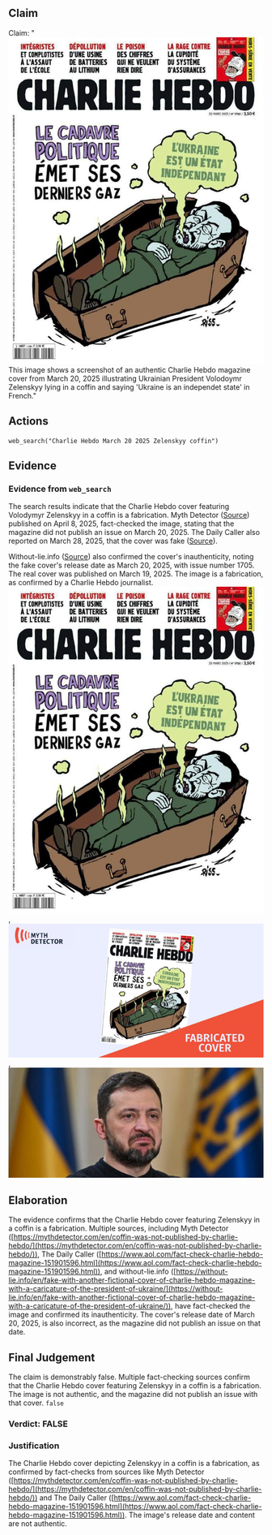 ## Claim
Claim: "![image 14](media/47.jpg) This image shows a screenshot of an authentic Charlie Hebdo magazine cover from March 20, 2025 illustrating Ukrainian President Volodoymr Zelenskyy lying in a coffin and saying 'Ukraine is an independet state' in French."

## Actions
```
web_search("Charlie Hebdo March 20 2025 Zelenskyy coffin")
```

## Evidence
### Evidence from `web_search`
The search results indicate that the Charlie Hebdo cover featuring Volodymyr Zelenskyy in a coffin is a fabrication. Myth Detector ([Source](https://mythdetector.com/en/coffin-was-not-published-by-charlie-hebdo/)) published on April 8, 2025, fact-checked the image, stating that the magazine did not publish an issue on March 20, 2025. The Daily Caller also reported on March 28, 2025, that the cover was fake ([Source](https://www.aol.com/fact-check-charlie-hebdo-magazine-151901596.html)).

Without-lie.info ([Source](https://without-lie.info/en/fake-with-another-fictional-cover-of-charlie-hebdo-magazine-with-a-caricature-of-the-president-of-ukraine/)) also confirmed the cover's inauthenticity, noting the fake cover's release date as March 20, 2025, with issue number 1705. The real cover was published on March 19, 2025. The image is a fabrication, as confirmed by a Charlie Hebdo journalist. ![image 14](media/47.jpg), ![image 4752](media/2025-08-23_12-55-1755953738-615395.jpg), ![image 4758](media/2025-08-23_12-56-1755953785-561530.jpg)


## Elaboration
The evidence confirms that the Charlie Hebdo cover featuring Zelenskyy in a coffin is a fabrication. Multiple sources, including Myth Detector ([https://mythdetector.com/en/coffin-was-not-published-by-charlie-hebdo/](https://mythdetector.com/en/coffin-was-not-published-by-charlie-hebdo/)), The Daily Caller ([https://www.aol.com/fact-check-charlie-hebdo-magazine-151901596.html](https://www.aol.com/fact-check-charlie-hebdo-magazine-151901596.html)), and without-lie.info ([https://without-lie.info/en/fake-with-another-fictional-cover-of-charlie-hebdo-magazine-with-a-caricature-of-the-president-of-ukraine/](https://without-lie.info/en/fake-with-another-fictional-cover-of-charlie-hebdo-magazine-with-a-caricature-of-the-president-of-ukraine/)), have fact-checked the image and confirmed its inauthenticity. The cover's release date of March 20, 2025, is also incorrect, as the magazine did not publish an issue on that date.


## Final Judgement
The claim is demonstrably false. Multiple fact-checking sources confirm that the Charlie Hebdo cover featuring Zelenskyy in a coffin is a fabrication. The image is not authentic, and the magazine did not publish an issue with that cover. `false`

### Verdict: FALSE

### Justification
The Charlie Hebdo cover depicting Zelenskyy in a coffin is a fabrication, as confirmed by fact-checks from sources like Myth Detector ([https://mythdetector.com/en/coffin-was-not-published-by-charlie-hebdo/](https://mythdetector.com/en/coffin-was-not-published-by-charlie-hebdo/)) and The Daily Caller ([https://www.aol.com/fact-check-charlie-hebdo-magazine-151901596.html](https://www.aol.com/fact-check-charlie-hebdo-magazine-151901596.html)). The image's release date and content are not authentic.
